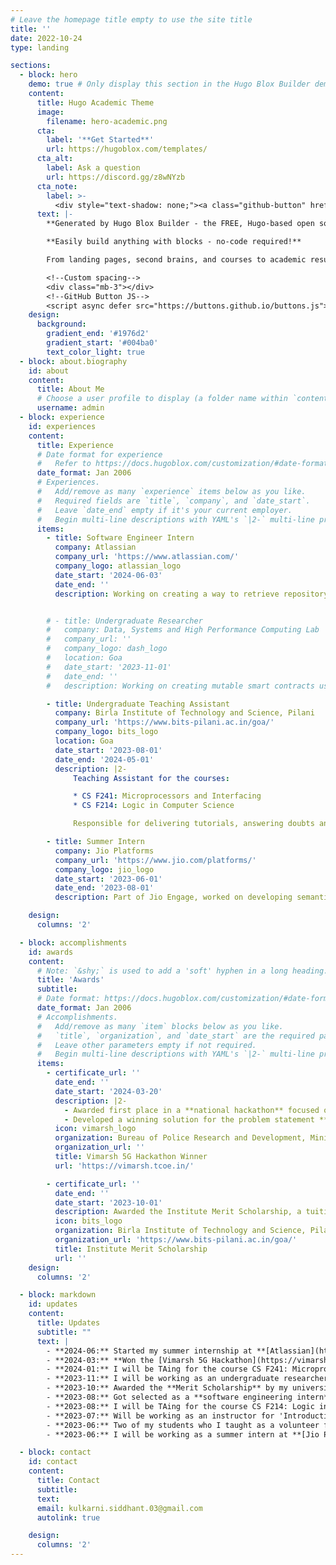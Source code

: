 ```yaml
---
# Leave the homepage title empty to use the site title
title: ''
date: 2022-10-24
type: landing

sections:
  - block: hero
    demo: true # Only display this section in the Hugo Blox Builder demo site
    content:
      title: Hugo Academic Theme
      image:
        filename: hero-academic.png
      cta:
        label: '**Get Started**'
        url: https://hugoblox.com/templates/
      cta_alt:
        label: Ask a question
        url: https://discord.gg/z8wNYzb
      cta_note:
        label: >-
          <div style="text-shadow: none;"><a class="github-button" href="https://github.com/HugoBlox/hugo-blox-builder" data-icon="octicon-star" data-size="large" data-show-count="true" aria-label="Star">Star Hugo Blox Builder</a></div><div style="text-shadow: none;"><a class="github-button" href="https://github.com/HugoBlox/theme-academic-cv" data-icon="octicon-star" data-size="large" data-show-count="true" aria-label="Star">Star the Academic template</a></div>
      text: |-
        **Generated by Hugo Blox Builder - the FREE, Hugo-based open source website builder trusted by 500,000+ sites.**

        **Easily build anything with blocks - no-code required!**

        From landing pages, second brains, and courses to academic resumés, conferences, and tech blogs.

        <!--Custom spacing-->
        <div class="mb-3"></div>
        <!--GitHub Button JS-->
        <script async defer src="https://buttons.github.io/buttons.js"></script>
    design:
      background:
        gradient_end: '#1976d2'
        gradient_start: '#004ba0'
        text_color_light: true
  - block: about.biography
    id: about
    content:
      title: About Me
      # Choose a user profile to display (a folder name within `content/authors/`)
      username: admin
  - block: experience
    id: experiences
    content:
      title: Experience
      # Date format for experience
      #   Refer to https://docs.hugoblox.com/customization/#date-format
      date_format: Jan 2006
      # Experiences.
      #   Add/remove as many `experience` items below as you like.
      #   Required fields are `title`, `company`, and `date_start`.
      #   Leave `date_end` empty if it's your current employer.
      #   Begin multi-line descriptions with YAML's `|2-` multi-line prefix.
      items:
        - title: Software Engineer Intern
          company: Atlassian 
          company_url: 'https://www.atlassian.com/'
          company_logo: atlassian_logo
          date_start: '2024-06-03'
          date_end: ''
          description: Working on creating a way to retrieve repository data and Software Bill of Materials (SBOM), enabling insights into end-of-life dependencies, licensing, and compliance issues


        # - title: Undergraduate Researcher
        #   company: Data, Systems and High Performance Computing Lab 
        #   company_url: ''
        #   company_logo: dash_logo
        #   location: Goa
        #   date_start: '2023-11-01'
        #   date_end: ''
        #   description: Working on creating mutable smart contracts using the diamond standard (EIP-2535), assessing feasibility and security

        - title: Undergraduate Teaching Assistant
          company: Birla Institute of Technology and Science, Pilani
          company_url: 'https://www.bits-pilani.ac.in/goa/'
          company_logo: bits_logo
          location: Goa
          date_start: '2023-08-01'
          date_end: '2024-05-01'
          description: |2-
              Teaching Assistant for the courses:

              * CS F241: Microprocessors and Interfacing
              * CS F214: Logic in Computer Science

              Responsible for delivering tutorials, answering doubts and creating programming labs

        - title: Summer Intern
          company: Jio Platforms
          company_url: 'https://www.jio.com/platforms/'
          company_logo: jio_logo
          date_start: '2023-06-01'
          date_end: '2023-08-01'
          description: Part of Jio Engage, worked on developing semantic segmentation models for face filters to boost user engagement

    design:
      columns: '2'

  - block: accomplishments
    id: awards
    content:
      # Note: `&shy;` is used to add a 'soft' hyphen in a long heading.
      title: 'Awards'
      subtitle:
      # Date format: https://docs.hugoblox.com/customization/#date-format
      date_format: Jan 2006
      # Accomplishments.
      #   Add/remove as many `item` blocks below as you like.
      #   `title`, `organization`, and `date_start` are the required parameters.
      #   Leave other parameters empty if not required.
      #   Begin multi-line descriptions with YAML's `|2-` multi-line prefix.
      items:
        - certificate_url: ''
          date_end: ''
          date_start: '2024-03-20'
          description: |2-
            - Awarded first place in a **national hackathon** focused on addressing the needs of law enforcement agencies
            - Developed a winning solution for the problem statement **‘Secure Routing Framework for a 5G Private Network’**, won a prize of **Rs. 1,50,000**
          icon: vimarsh_logo
          organization: Bureau of Police Research and Development, Ministry of Home Affairs, Department of Telecom and TCoE-India
          organization_url: ''
          title: Vimarsh 5G Hackathon Winner
          url: 'https://vimarsh.tcoe.in/'

        - certificate_url: ''
          date_end: ''
          date_start: '2023-10-01'
          description: Awarded the Institute Merit Scholarship, a tuition fee waiver for excellent academic performance (**top 3%** of the graduating class)
          icon: bits_logo
          organization: Birla Institute of Technology and Science, Pilani
          organization_url: 'https://www.bits-pilani.ac.in/goa/'
          title: Institute Merit Scholarship
          url: ''
    design:
      columns: '2'

  - block: markdown
    id: updates
    content:
      title: Updates
      subtitle: ""
      text: |
        - **2024-06:** Started my summer internship at **[Atlassian](https://www.atlassian.com/)**. Very excited for the journey ahead!
        - **2024-03:** **Won the [Vimarsh 5G Hackathon](https://vimarsh.tcoe.in/)** organized by the Bureau of Police Research & Development, Ministry of Home Affairs, Department of Telecom and TCoE-India
        - **2024-01:** I will be TAing for the course CS F241: Microprocessors and Interfacing for Spring Semester '24
        - **2023-11:** I will be working as an undergraduate researcher at **Data, Systems and High Performance Computing Lab** at BITS Goa!
        - **2023-10:** Awarded the **Merit Scholarship** by my university
        - **2023-08:** Got selected as a **software engineering intern** at **[Atlassian](https://www.atlassian.com/)**! I will be interning there for the following summer
        - **2023-08:** I will be TAing for the course CS F214: Logic in Computer Science for Fall Semester '23
        - **2023-07:** Will be working as an instructor for 'Introduction to Competitive Programming' as a part of [Quark Summer Technical Projects](https://unstop.com/events/quark-summer-techincal-projects-birla-institute-of-technology-and-sciences-bits-pilani-kk-birla-goa-campus-708142)
        - **2023-06:** Two of my students who I taught as a volunteer for [Nirmaan](https://nirmaan.org/) qualified the JNV scholarship exam! I'm really proud of them!
        - **2023-06:** I will be working as a summer intern at **[Jio Platforms](https://www.jio.com/platforms/)**

  - block: contact
    id: contact
    content:
      title: Contact
      subtitle:
      text: 
      email: kulkarni.siddhant.03@gmail.com
      autolink: true

    design:
      columns: '2'
---
```

